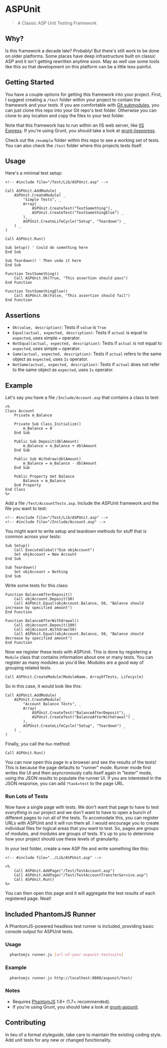 # ASPUnit

> A Classic ASP Unit Testing Framework

## Why?

Is this framework a decade late? Probably! But there's still work to be done on older platforms. Some places have deep infrastructure built on classic ASP and it isn't getting rewritten anytime soon. May as well use some tools like this so that development on this platform can be a little less painful.

## Getting Started

You have a couple options for getting this framework into your project. First, I suggest creating a `/test` folder within your project to contain the framework and your tests. If you are comfortable with [Git submodules](http://git-scm.com/book/en/Git-Tools-Submodules), you can just clone this repo into your Git repo's test folder. Otherwise you can clone to any location and copy the files to your test folder.

Note that this framework has to run within an IIS web server, like [IIS Express](http://www.microsoft.com/en-us/download/details.aspx?id=1038). If you're using Grunt, you should take a look at [grunt-iisexpress](https://github.com/rpeterclark/grunt-iisexpress).

Check out the `/example` folder within this repo to see a working set of tests. You can also check the `/test` folder where this projects tests itself.

## Usage

Here's a minimal test setup:

```
<!-- #include file="/Test/Lib/ASPUnit.asp" -->

Call ASPUnit.AddModule( _
	ASPUnit.CreateModule( _
		"Simple Tests", _
		Array( _
			ASPUnit.CreateTest("TestSomething"), _
			ASPUnit.CreateTest("TestSomethingElse") _
		), _
		ASPUnit.CreateLifeCycle("Setup", "Teardown") _
	) _
)

Call ASPUnit.Run()

Sub Setup() ' Could do something here
End Sub

Sub Teardown() ' Then undo it here
End Sub

Function TestSomething()
	Call ASPUnit.Ok(True, "This assertion should pass")
End Function

Function TestSomethingElse()
	Call ASPUnit.Ok(False, "This assertion should fail")
End Function
```

## Assertions

- `Ok(value, description)`: Tests if `value` is `True`
- `Equal(actual, expected, description)`: Tests if `actual` is equal to `expected`, uses simple `=` operator.
- `NotEqual(actual, expected, description)`: Tests if `actual` is not equal to `expected`, uses simple `=` operator.
- `Same(actual, expected, description)`: Tests if `actual` refers to the same object as `expected`, uses `Is` operator.
- `NotSame(actual, expected, description)`: Tests if `actual` does not refer to the same object as `expected`, uses `Is` operator.

## Example

Let's say you have a file `/Include/Account.asp` that contains a class to test:

```
<%
Class Account
    Private m_Balance

	Private Sub Class_Initialize()
		m_Balance = 0
	End Sub

	Public Sub Deposit(dblAmount)
		m_Balance = m_Balance + dblAmount
	End Sub

	Public Sub Withdraw(dblAmount)
		m_Balance = m_Balance - dblAmount
	End Sub

	Public Property Get Balance
		Balance = m_Balance
	End Property
End Class
%>
```

Add a file `/Test/AccountTests.asp`. Include the ASPUnit framework and the file you want to test:

```
<!-- #include file="/Test/Lib/ASPUnit.asp" -->
<!-- #include file="/Include/Account.asp" -->
```

You might want to write setup and teardown methods for stuff that is common across your tests:

```
Sub Setup()
	Call ExecuteGlobal("Dim objAccount")
	Set objAccount = New Account
End Sub

Sub Teardown()
	Set objAccount = Nothing
End Sub
```

Write some tests for this class:

```
Function BalanceAfterDeposit()
	Call objAccount.Deposit(50)
	Call ASPUnit.Equal(objAccount.Balance, 50, "Balance should increase by specified amount")
End Function

Function BalanceAfterWithdrawal()
	Call objAccount.Deposit(100)
	Call objAccount.Withdraw(50)
	Call ASPUnit.Equal(objAccount.Balance, 50, "Balance should decrease by specified amount")
End Function
```

Now we register these tests with ASPUnit. This is done by registering a `Module` class that contains information about one or many tests. You can register as many modules as you'd like. Modules are a good way of grouping related tests.

```
Call ASPUnit.CreateModule(ModuleName, ArrayOfTests, Lifecycle)
```

So in this case, it would look like this:

```
Call ASPUnit.AddModule( _
	ASPUnit.CreateModule( _
		"Account Balance Tests", _
		Array( _
			ASPUnit.CreateTest("BalanceAfterDeposit"), _
			ASPUnit.CreateTest("BalanceAfterWithdrawal") _
		), _
		ASPUnit.CreateLifeCycle("Setup", "Teardown") _
	) _
)
```

Finally, you call the `Run` method:

```
Call ASPUnit.Run()
```

You can now open this page in a browser and see the results of the tests! This is because the page defaults to "runner" mode. Runner mode first writes the UI and then asyncronously calls itself again in "tester" mode, using the JSON results to populate the runner UI. If you are interested in the JSON response, you can add `?task=test` to the page URL.

### Run Lots of Tests

Now have a single page with tests. We don't want that page to have to test *everything* in our project and we don't want to have to open a bunch of different pages to run all of the tests. To accomodate this, you can register URLs with ASPUnit and it will run them all. I would encourage you to create individual files for logical areas that you want to test. So, pages are groups of modules, and modules are groups of tests. It's up to you to determine how your project should use these levels of granularity.

In your test folder, create a new ASP file and write something like this:

```
<!-- #include file="../Lib/ASPUnit.asp" -->

<%
	Call ASPUnit.AddPage("/Test/TestAccount.asp")
	Call ASPUnit.AddPage("/Test/TestAccountTransferService.asp")
	Call ASPUnit.Run()
%>
```

You can then open this page and it will aggregate the test results of each registered page. Neat!

## Included PhantomJS Runner

A PhantomJS-powered headless test runner is included, providing basic console output for ASPUnit tests.

### Usage
```bash
  phantomjs runner.js [url-of-your-aspunit-testsuite]
```

### Example
```bash
  phantomjs runner.js http://localhost:8080/aspunit/test/
```

### Notes
 - Requires [PhantomJS](http://phantomjs.org/) 1.6+ (1.7+ recommended).
 - If you're using Grunt, you should take a look at [grunt-aspunit](https://github.com/rpeterclark/grunt-aspunit).

## Contributing
In lieu of a formal styleguide, take care to maintain the existing coding style. Add unit tests for any new or changed functionality.